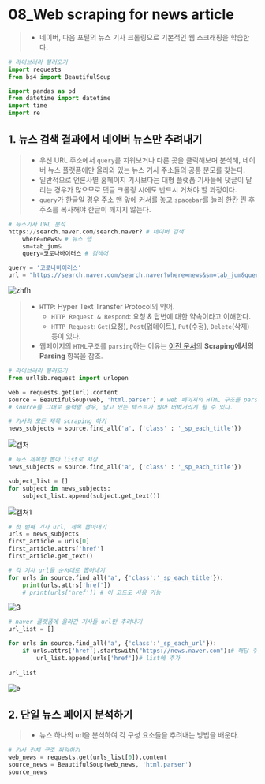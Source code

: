 # 08_Web scraping for news article

> - 네이버, 다음 포털의 뉴스 기사 크롤링으로 기본적인 웹 스크래핑을 학습한다. 

```python
# 라이브러리 불러오기
import requests
from bs4 import BeautifulSoup

import pandas as pd
from datetime import datetime
import time
import re
```



## 1. 뉴스 검색 결과에서 네이버 뉴스만 추려내기

> - 우선 URL 주소에서 `query`를 지워보거나 다른 곳을 클릭해보며 분석해, 네이버 뉴스 플랫폼에만 올라와 있는 뉴스 기사 주소들의 공통 분모를 찾는다. 
> - 일반적으로 언론사별 홈페이지 기사보다는 대형 플랫폼 기사들에 댓글이 달리는 경우가 많으므로 댓글 크롤링 시에도 반드시 거쳐야 할 과정이다.
> - `query`가 한글일 경우 주소 맨 앞에 커서를 놓고 `spacebar`를 눌러 한칸 띈 후 주소를 복사해야 한글이 깨지지 않는다.

```python
# 뉴스기사 URL 분석
https://search.naver.com/search.naver? # 네이버 검색
    where=news& # 뉴스 탭
    sm=tab_jum& 
    query=코로나바이러스 # 검색어

query = '코로나바이러스'
url = "https://search.naver.com/search.naver?where=news&sm=tab_jum&query=" + 코로나바이러스
```

![zhfh](https://user-images.githubusercontent.com/58945760/73122460-8c6a3080-3fc8-11ea-85a4-562fdc7b8e63.PNG)

> - `HTTP`: Hyper Text Transfer Protocol의 약어. 
>   - `HTTP Request & Respond`: 요청 & 답변에 대한 약속이라고 이해한다.
>   - `HTTP Request`: `Get`(요청), `Post`(업데이트), `Put`(수정), `Delete`(삭제) 등이 있다.
> - 웹페이지의 `HTML`구조를 `parsing`하는 이유는 [이전 문서](https://github.com/WinterBlue16/TIL/blob/master/Python%20Basic(2019.12)/04_Web%20Scraping%20Basic.md#1--%EB%8B%A4%EC%9D%8C-%EC%96%B4%ED%95%99%EC%82%AC%EC%A0%84--scraping%ED%95%98%EA%B8%B0)의 **Scraping에서의 Parsing** 항목을 참조.

```python
# 라이브러리 불러오기
from urllib.request import urlopen 

web = requests.get(url).content
source = BeautifulSoup(web, 'html.parser') # web 페이지의 HTML 구조를 parsing
# source를 그대로 출력할 경우, 담고 있는 텍스트가 많아 버벅거리게 될 수 있다.

# 기사의 모든 제목 scraping 하기 
news_subjects = source.find_all('a', {'class' : '_sp_each_title'})
```

![캡처](https://user-images.githubusercontent.com/58945760/73122950-bd992f80-3fcd-11ea-8403-da8a7b579eb2.PNG)

```python
# 뉴스 제목만 뽑아 list로 저장
news_subjects = source.find_all('a', {'class' : '_sp_each_title'})

subject_list = []
for subject in news_subjects:
    subject_list.append(subject.get_text())
```

![캡처1](https://user-images.githubusercontent.com/58945760/73123018-60ea4480-3fce-11ea-9026-812ea57c0e43.PNG)

```python
# 첫 번째 기사 url, 제목 뽑아내기
urls = news_subjects
first_article = urls[0]
first_article.attrs['href']
first_article.get_text()

# 각 기사 url들 순서대로 뽑아내기 
for urls in source.find_all('a', {'class':'_sp_each_title'}):
    print(urls.attrs['href'])
    # print(urls['href']) # 이 코드도 사용 가능
```

![3](https://user-images.githubusercontent.com/58945760/73136680-a7ee3d80-4093-11ea-88dc-c9022cc9674e.PNG)

```python
# naver 플랫폼에 올라간 기사들 url만 추려내기
url_list = []

for urls in source.find_all('a', {'class':'_sp_each_url'}):
    if urls.attrs['href'].startswith("https://news.naver.com"):# 해당 주소로 시작되는 url이면 l
        url_list.append(urls['href'])# list에 추가
        
url_list
```

![e](https://user-images.githubusercontent.com/58945760/73136763-9c4f4680-4094-11ea-95b5-dc308df5cf56.PNG)



## 2. 단일 뉴스 페이지 분석하기

> - 뉴스 하나의 url을 분석하여 각 구성 요소들을 추려내는 방법을 배운다. 

```python
# 기사 전체 구조 파악하기
web_news = requests.get(urls_list[0]).content
source_news = BeautifulSoup(web_news, 'html.parser')
source_news
```

